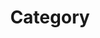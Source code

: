 ---
title: "Category"
layout: categories
permlink: /categories/
author_profile: true
sidebar_main: true
---